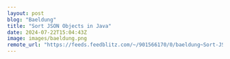```yaml
---
layout: post
blog: "Baeldung"
title: "Sort JSON Objects in Java"
date: 2024-07-22T15:04:43Z
image: images/baeldung.png
remote_url: "https://feeds.feedblitz.com/~/901566170/0/baeldung~Sort-JSON-Objects-in-Java"
---
```


